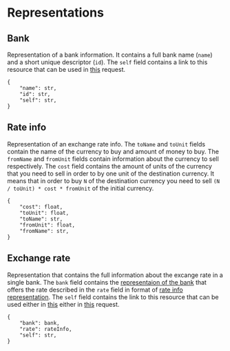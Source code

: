 # Representations

## Bank

Representation of a bank information. It contains a full bank name (`name`) and a short unique descriptor (`id`). The `self` field contains a link to this resource that can be used in [this][get-bank] request.

```{json}
{
    "name": str,
    "id": str,
    "self": str,
}
```

## Rate info

Representation of an exchange rate info. The `toName` and `toUnit` fields contain the name of the currency to buy and amount of money to buy. The `fromName` and `fromUnit` fields contain information about the currency to sell respectively. The `cost` field contains the amount of units of the currency that you need to sell in order to by one unit of the destination currency. It means that in order to buy `N` of the destination currency you need to sell `(N / toUnit) * cost * fromUnit` of the initial currency.

```{json}
{
    "cost": float,
    "toUnit": float,
    "toName": str,
    "fromUnit": float,
    "fromName": str,
}
```

## Exchange rate

Representation that contains the full information about the excange rate in a single bank. The `bank` field contains the [representaion of the bank][bank-representation] that offers the rate described in the `rate` field in format of [rate info representation][rate-representation]. The `self` field contains the link to this resource that can be used either in [this][get-rate] either in [this][get-min] request.

```{json}
{
    "bank": bank,
    "rate": rateInfo,
    "self": str,
}
```

[rate-representation]: representations.md#rate-info
[bank-representation]: representations.md#bank
[get-bank]: requests.md#getting-a-single-bank-info
[get-rate]: requests.md#getting-rate-that-is-offered-by-a-single-bank
[get-min]: requests.md#getting-the-minimum-rate
